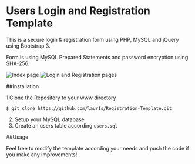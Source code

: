 # Users Login and Registration Template

This is a secure login & registration form using PHP, MySQL and jQuery using Bootstrap  3.

Form is using MySQL Prepared Statements and password encryption using SHA-256.

![Index page](https://github.com/laur1s/Registration-Template/blob/master/example/index.PNG)
![Login and Registration pages](https://github.com/laur1s/Registration-Template/blob/master/example/log_reg.png)

##Installation

1.Clone the Repository to your www directory
   ```
   $ git clone https://github.com/laur1s/Registration-Template.git
   ```
2. Setup your MySQL database
3. Create an users table according ```users.sql```


##Usage

Feel free to modify the template according your needs and push the code if you make any improvements!
